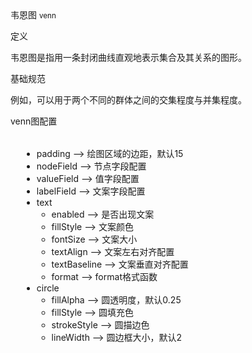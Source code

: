<div class="mb40">
    <div class="fontsize-20 mb10">
    韦恩图 <small>venn</small>
    </div class="fontsize-28">
    <p class="mb20"></p>
</div>

<div class="mb40">
    <div class="fontsize-20 mb10">
    定义 
    </div class="fontsize-28">
    <p class="mb20">
       韦恩图是指用一条封闭曲线直观地表示集合及其关系的图形。
    </p>
</div>

<div class="mb40">
    <div class="fontsize-20 mb10">
     基础规范
    </div class="fontsize-28">
    <p class="mb20">
     例如，可以用于两个不同的群体之间的交集程度与并集程度。
    </p>
</div>

<div bx-name="alimama/chart/list/index"></div>

<div class="example">
    <div class="content">
        <div class="content-header">
            <div>venn图配置</div>
        </div>
        <div class="content-body" style="padding:18px;">
            <ul data-anchor-id="p38v">
            <li>padding --&gt; 绘图区域的边距，默认15</li>
            <li>nodeField --&gt; 节点字段配置</li>
            <li>valueField --&gt; 值字段配置</li>
            <li>labelField --&gt; 文案字段配置</li>
            <li>text  <br>
            <ul><li>enabled --&gt; 是否出现文案</li>
            <li>fillStyle --&gt; 文案颜色</li>
            <li>fontSize --&gt; 文案大小</li>
            <li>textAlign --&gt; 文案左右对齐配置</li>
            <li>textBaseline --&gt; 文案垂直对齐配置</li>
            <li>format --&gt; format格式函数</li></ul></li>
            <li>circle  <br>
            <ul><li>fillAlpha --&gt; 圆透明度，默认0.25</li>
            <li>fillStyle --&gt; 圆填充色</li>
            <li>strokeStyle --&gt; 圆描边色</li>
            <li>lineWidth --&gt; 圆边框大小，默认2</li></ul></li>
            </ul>
        </div>
    </div>
</div>

